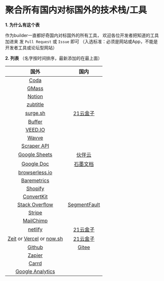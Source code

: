 # 聚合所有国内对标国外的技术栈/工具

**1. 为什么有这个表**

作为builder一直都好奇国内对标国外的所有工具，
欢迎各位开发者把知道的工具加进来 发 `Pull Request` 或 `Issue` 即可
（入选标准：必须是网站或App，不能是开发者工具或论坛型网站）

**2. 列表**
（名字按时间排序，最新添加的在最上面）

|                     国外                     	|                    国内                   	|
|:--------------------------------------------:	|:-----------------------------------------:	|
| [Coda](https://coda.io/)         ||
| [GMass](https://www.gmass.co/)   ||
| [Notion](https://www.notion.so/) ||
| [zubtitle](https://zubtitle.com/)||
| [surge.sh](http://surge.sh/)                  | [21云盒子](https://www.21yunbox.com/)          |
| [Buffer](https://buffer.com/)                 ||
| [VEED.IO](https://www.veed.io/)               ||
| [Wavve](https://wavve.co/)                    ||
| [Scraper API](https://www.scraperapi.com/)               ||
| [Google Sheets](https://www.google.com/docs/about/) | [伙伴云](https://www.huoban.com/)|
| [Google Doc](https://www.google.com/docs/about/) | [石墨文档](https://shimo.im/)|
| [browserless.io](https://www.browserless.io/) ||
| [Baremetrics](https://baremetrics.com/)       ||
| [Shopify](https://www.shopify.com/)           ||
| [ConvertKit](https://convertkit.com/)         ||
| [Stack Overflow](https://stackoverflow.com/) 	| [SegmentFault](https://segmentfault.com/) 	|
|         [Stripe](https://stripe.com/)        	|                                           	|
|      [MailChimp](https://mailchimp.com/)     	|                                           	|
|      [netlify](https://www.netlify.com/)      | [21云盒子](https://www.21yunbox.com/)          |
|      [Zeit](http://zeit.co/) or [Vercel](https://vercel.com/) or [now.sh](https://now.sh/)                 | [21云盒子](https://www.21yunbox.com/)          |
|      [Github](http://github.com/)             | [Gitee](https://gitee.com/)                  |
|      [Zapier](https://zapier.com/)            | |
|      [Carrd](https://carrd.co/)               | |
|      [Google Analytics](https://analytics.google.com/) | |
